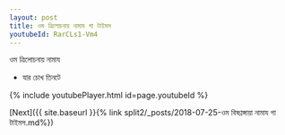 ```yaml
---
layout: post
title: ওম ত্রিলোচনায় নামায গা টাইমস
youtubeId: RarCLs1-Vm4
---
```

 
 
 ওম ত্রিলোচনায় নামায  
 
 -  যার চোখ তিনটে 
 
  
 
  
 
 
 
 
 
 


{% include youtubePlayer.html id=page.youtubeId %}
 
[Next]({{ site.baseurl }}{% link  split2/_posts/2018-07-25-ওম বিষণ্ণঙ্গায়া নামায গা টাইমস.md%})
 
